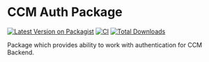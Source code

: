 # CCM Auth Package

[![Latest Version on Packagist](https://img.shields.io/packagist/v/leads-su/ccm-auth.svg?style=flat-square)](https://packagist.org/packages/leads-su/ccm-auth)
[![CI](https://github.com/leads-su/ccm-auth-package/actions/workflows/ci.yml/badge.svg?branch=main)](https://github.com/leads-su/ccm-auth-package/actions/workflows/ci.yml)
[![Total Downloads](https://img.shields.io/packagist/dt/leads-su/ccm-auth.svg?style=flat-square)](https://packagist.org/packages/leads-su/ccm-auth)

Package which provides ability to work with authentication for CCM Backend.